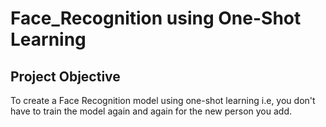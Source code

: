 # Face_Recognition using One-Shot Learning

## Project Objective
To create a Face Recognition model using one-shot learning i.e, you don't have to train the model again and again for the new person you add. 
